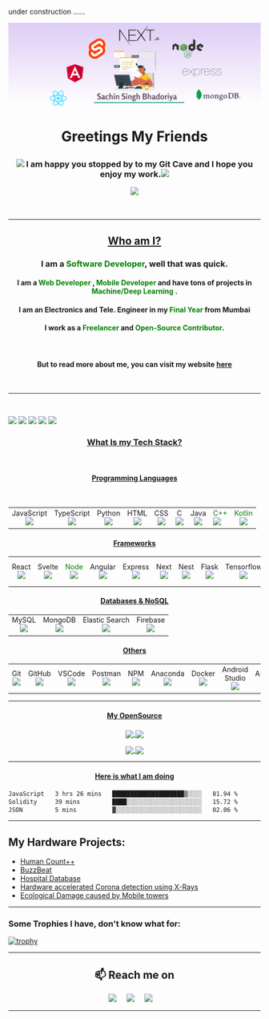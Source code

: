 under construction ......

![header](./resources/header2.png)

# <p align="center"> Greetings My Friends </p>

<p align="center">
    <h3  align="center"> <img src="https://media0.giphy.com/media/kf3EjrAsKp3P9bhYHG/giphy.gif?cid=ecf05e4760awfs511433qtbc55qsshyxkitr64ise44egb6u&rid=giphy.gif&ct=s" width="15"> I am happy you stopped by to my Git Cave and I hope you enjoy my work.<img src="https://media0.giphy.com/media/kf3EjrAsKp3P9bhYHG/giphy.gif?cid=ecf05e4760awfs511433qtbc55qsshyxkitr64ise44egb6u&rid=giphy.gif&ct=s" width="15"></h3>
</p>

<p align="center">    
<img src="https://community.gamepress.gg/uploads/default/original/4X/d/d/6/dd65529e09f65fd04bb76d6f980fbbebbaa21abc.gif" width="250">
</p>

<br>

---

## <p align="center"><U>Who am I? </U></p>

### <p align="center">I am a <span style="color:green">Software Developer</span>, well that was quick.</p>

#### <p align="center"> I am a <span style="color:green">Web Developer</span> , <span style="color:green">Mobile Developer</span> and have tons of projects in <span style="color:green"> Machine/Deep Learning </span>.</p>

<p>

#### <p align="center">I am an Electronics and Tele. Engineer in my <span style="color:green">Final Year</span> from Mumbai </p>

#### <p align="center">I work as a <span style="color:green">Freelancer</span> and <span style="color:green">Open-Source Contributor</span>.</p>

<br>

#### <p align="center">But to read more about me, you can visit my website [here](https://version0chiro.github.io/react-portfolio)</p>

<br>

---

<br>


![](https://github-profile-summary-cards.vercel.app/api/cards/profile-details?username=version0chiro&theme=solarized)
![](https://github-profile-summary-cards.vercel.app/api/cards/repos-per-language?username=version0chiro&theme=solarized)
![](https://github-profile-summary-cards.vercel.app/api/cards/most-commit-language?username=version0chiro&theme=solarized)
![](https://github-profile-summary-cards.vercel.app/api/cards/stats?username=version0chiro&theme=solarized)
![](https://github-profile-summary-cards.vercel.app/api/cards/productive-time?username=version0chiro&theme=solarized)

### <p align="center"> <U>What Is my Tech Stack? </U></p>

<br>

#### <p align="center"> <U>Programming Languages </U></p>

<p><span>&nbsp;&nbsp;&nbsp;&nbsp;&nbsp;&nbsp;&nbsp;&nbsp;</span>
<table>
  <tbody>
    <tr>
      <td align="center">JavaScript<br>
        <span align="center"><img src="https://img.icons8.com/color/48/000000/javascript--v1.png"/></span>
      </td>
        <td align="center">TypeScript<br>
        <span align="center"><img src="https://img.icons8.com/color/48/000000/typescript--v1.png"/></span>
        </td>
        <td align="center">Python<br>
        <span align="center"><img src="https://img.icons8.com/color/48/000000/python.png"/></span>
        </td>
        <td align="center">HTML<br>
        <span align="center"><img src="https://img.icons8.com/color/48/000000/html-5.png"/></span>
      </td>
      <td align="center">CSS<br>
        <span align="center"><img src="https://img.icons8.com/color/48/000000/css3.png" /></span>
        </td>
      <td align="center">C<br>
        <span align="center"><img src="https://img.icons8.com/color/48/000000/c-programming.png" /></span>
        </td>
        <td align="center">Java<br>
        <span align="center"><img src="https://img.icons8.com/color/48/000000/java"/></span>
      </td>
      <td>
       <span style="color:green">C++</span><br>
        <span align="center"><img src="https://img.icons8.com/color/50/000000/c-plus-plus-logo.png" width="48"/></span>
      </td>
      <td align="center"> <span style="color:green">Kotlin</span><br>
        <span align="center"><img src="https://img.icons8.com/color/48/000000/kotlin.png" width="48"/></span>
      </td>
    </tr>   
  </tbody>
</table>

#### <p align="center"> <U>Frameworks </U>

<table>
  <tbody>
    <tr>
      <td align="center">React<br>
        <span align="center"><img src="https://img.icons8.com/bubbles/50/000000/react.png"/></span>
      </td>
      <td align="center">Svelte<br>
        <span align="center"><img src="https://img.icons8.com/doodle/64/000000/svetle.png"/></span>
      <td align="center">
        <span style="color:green">Node</span><br>
        <span align="center"><img src="https://img.icons8.com/windows/32/000000/node-js.png"/></span>
      </td>
        <td align="center">Angular<br>
        <span align="center"><img src="https://img.icons8.com/color/48/000000/angularjs.png"/></span>
        </td>
        <td align="center">Express<br>
        <span align="center"><img src="https://www.vectorlogo.zone/logos/expressjs/expressjs-icon.svg"/></span>
        </td>
        <td align="center">Next<br>
        <span align="center"><img src="https://upload.wikimedia.org/wikipedia/commons/thumb/8/8e/Nextjs-logo.svg/1280px-Nextjs-logo.svg.png" width="48"/></span>
      </td>
      <td align="center">Nest<br>
        <span align="center"><img src="https://cdn.icon-icons.com/icons2/2107/PNG/512/file_type_nestjs_icon_130355.png" /></span>
        </td>
      <td align="center">Flask<br>
        <span align="center"><img src="https://cdn.iconscout.com/icon/free/png-256/flask-51-285137.png" /></span>
        </td>
        <td align="center">Tensorflow<br>
        <span align="center"><img src="https://upload.wikimedia.org/wikipedia/commons/thumb/2/2d/Tensorflow_logo.svg/957px-Tensorflow_logo.svg.png" width="48"/></span>
      </td>
      <td>
       <span style="color:green">OpenCV</span><br>
        <span align="center"><img src="https://upload.wikimedia.org/wikipedia/commons/thumb/3/32/OpenCV_Logo_with_text_svg_version.svg/1200px-OpenCV_Logo_with_text_svg_version.svg.png" width="48"/></span>
      </td>
      <td align="center"> <span style="color:green">React Native</span><br>
        <span align="center"><img src="https://raw.githubusercontent.com/ornikar/react-native-svg-transformer/HEAD/images/react-native-logo.png" width="48"/></span>
      </td>
    </tr>   
  </tbody>
</table>

#### <p align="center"> <U>Databases & NoSQL</U></p>

<table>
  <tbody>
    <tr>
      <td align="center">MySQL<br>
        <span align="center"><img src="https://img.icons8.com/color/48/000000/mysql-logo.png"/></span>
      </td>
        <td align="center">MongoDB<br>
        <span align="center"><img src="https://img.icons8.com/color/48/000000/mongodb.png"/></span>
        </td>
        <td align="center">Elastic Search<br>
        <span align="center"><img src="https://img.icons8.com/color/48/000000/elasticsearch.png"/></span>
        </td>
        <td align="center">Firebase<br>
        <span align="center"><img src="https://img.icons8.com/color/48/000000/firebase.png"/></span>
      </td>
    </tr>   
  </tbody>
</table>


#### <p align="center"> <U>Others</U></p>


<table>
  <tbody>
    <tr>
      <td align="center">Git<br>
        <span align="center"><img src="https://img.icons8.com/color/48/000000/git.png"/></span>
      </td>
        <td align="center">GitHub<br>
        <span align="center"><img src="https://img.icons8.com/color/48/000000/github.png"/></span>
        </td>
        <td align="center">VSCode<br>
        <span align="center"><img src="https://upload.wikimedia.org/wikipedia/commons/thumb/9/9a/Visual_Studio_Code_1.35_icon.svg/1024px-Visual_Studio_Code_1.35_icon.svg.png" width="48"/></span>
        </td>
        <td align="center">Postman<br>
        <span align="center"><img src="https://www.pngrepo.com/download/306590/postman.png" width="48"/></span>
      </td>
      <td align="center">NPM<br>
        <span align="center"><img src="https://img.icons8.com/color/48/000000/npm.png"/></span>
      </td>
      <td align="center">Anaconda<br>
        <span align="center"><img src="https://img.icons8.com/dusk/64/000000/anaconda.png"/></span>
      </td>
      <td align="center">Docker<br>
        <span align="center"><img src="https://img.icons8.com/color/48/000000/docker.png"/></span>
      </td>
      <td align="center">Android Studio<br>
        <span align="center"><img src="https://img.icons8.com/color/48/000000/android-studio.png"/></span>
      </td>
      <td align="center">Ardunio<br>
        <span align="center"><img src="https://img.icons8.com/color/48/000000/arduino.png"/></span>
      </td>
      <td align="center">Raspberry Pi<br>
        <span align="center"><img src="https://img.icons8.com/color/48/000000/raspberry-pi.png"/></span>
      </td>
      <td align="center">Linux<br>
        <span align="center"><img src="https://img.icons8.com/color/48/000000/linux.png"/></span>
      </td>
      </tr>
  </tbody>
</table>

***
#### <p align="center"> <U>My OpenSource</U></p>

<span>
<p align="center">
  <a href="https://github.com/version0chiro/Find-Me-Issues">
    <img align="center" src="https://github-readme-stats.vercel.app/api/pin/?username=version0chiro&repo=Find-Me-Issues&theme=algolia" />
  </a>

  <a href="https://github.com/version0chiro/Buzz-Beat">
    <img align="center" src="https://github-readme-stats.vercel.app/api/pin/?username=version0chiro&repo=Buzz-Beat&theme=algolia" />
  </a>  
</p>
</span>
<span>
<p align="center">
  <a href="https://github.com/version0chiro/VS-Meme-Reddit">
    <img align="center" src="https://github-readme-stats.vercel.app/api/pin/?username=version0chiro&repo=VS-Meme-Reddit&theme=algolia" />
  </a>
  <a href="https://github.com/version0chiro/find-me-issues-app">
    <img align="center" src="https://github-readme-stats.vercel.app/api/pin/?username=version0chiro&repo=find-me-issues-app&theme=algolia" />
  </a>
</p>
</span>

***

#### <p align="center"> <U>Here is what I am doing</U></p>

<!--START_SECTION:waka-->
```text
JavaScript   3 hrs 26 mins   ████████████████████▒░░░░   81.94 % 
Solidity     39 mins         ████░░░░░░░░░░░░░░░░░░░░░   15.72 % 
JSON         5 mins          ▓░░░░░░░░░░░░░░░░░░░░░░░░   02.06 % 
```
<!--END_SECTION:waka-->



***


## My Hardware Projects:

- [Human Count++](https://www.hackster.io/366411/human-count-3d3e30)
- [BuzzBeat](https://www.hackster.io/385464/buzzbeat-8a9af9)
- [Hospital Database](https://www.hackster.io/sachinsinghbhadoriya1/hospital-database-system-946c7f)
- [Hardware accelerated Corona detection using X-Rays](https://www.hackster.io/TheBluePhoenix/contactless-spo2-detection-using-rgb-imaging-c66d78)
- [Ecological Damage caused by Mobile towers](https://www.hackster.io/rushnagda49/ecological-damage-caused-by-mobile-towers-036f23)

***

### Some Trophies I have, don't know what for:

[![trophy](https://github-profile-trophy.vercel.app/?username=version0chiro&column=7)](https://github.com/ryo-ma/github-profile-trophy)
***


<h2  align="center">📫 Reach me on</h2>
<p align="center">
  <a target="_blank"href="https://www.linkedin.com/in/sachin-singh-bhadoriya-46b18219a/"><img src="https://img.shields.io/badge/linkedin-%230077B5.svg?&style=for-the-badge&logo=linkedin&logoColor=white" /></a>&nbsp;&nbsp;&nbsp;&nbsp;
  <a target="_blank"href="https://twitter.com/version0chiro"><img src="https://img.shields.io/badge/twitter-%231DA1F2.svg?&style=for-the-badge&logo=twitter&logoColor=white" /></a>&nbsp;&nbsp;&nbsp;&nbsp;
  <a href="mailto:sachinsinghbhadoriya1@gmail.com?subject=Hello%20Sachin,%20From%20Github"><img src="https://img.shields.io/badge/gmail-%23D14836.svg?&style=for-the-badge&logo=gmail&logoColor=white" /></a>&nbsp;&nbsp;&nbsp;&nbsp;
</p>

<hr>




